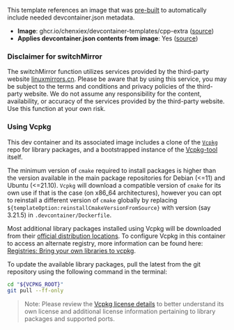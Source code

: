 This template references an image that was [pre-built](https://containers.dev/implementors/reference/#prebuilding) to automatically include needed devcontainer.json metadata.

* **Image**: ghcr.io/chenxiex/devcontainer-templates/cpp-extra ([source](https://github.com/chenxiex/devcontainer-templates/tree/main/images/cpp-extra))
* **Applies devcontainer.json contents from image**: Yes ([source](https://github.com/devcontainers/images/blob/main/src/cpp/.devcontainer/devcontainer.json))

### Disclaimer for switchMirror

The switchMirror function utilizes services provided by the third-party website [linuxmirrors.cn](https://linuxmirrors.cn). Please be aware that by using this service, you may be subject to the terms and conditions and privacy policies of the third-party website. We do not assume any responsibility for the content, availability, or accuracy of the services provided by the third-party website. Use this function at your own risk.

### Using Vcpkg

This dev container and its associated image includes a clone of the [`Vcpkg`](https://github.com/microsoft/vcpkg) repo for library packages, and a bootstrapped instance of the [Vcpkg-tool](https://github.com/microsoft/vcpkg-tool) itself.

The minimum version of `cmake` required to install packages is higher than the version available in the main package repositories for Debian (<=11) and Ubuntu (<=21.10).  `Vcpkg` will download a compatible version of `cmake` for its own use if that is the case (on x86_64 architectures), however you can opt to reinstall a different version of `cmake` globally by replacing `${templateOption:reinstallCmakeVersionFromSource}` with version (say 3.21.5) in `.devcontainer/Dockerfile`. 

Most additional library packages installed using Vcpkg will be downloaded from their [official distribution locations](https://github.com/microsoft/vcpkg#security). To configure Vcpkg in this container to access an alternate registry, more information can be found here: [Registries: Bring your own libraries to vcpkg](https://devblogs.microsoft.com/cppblog/registries-bring-your-own-libraries-to-vcpkg/).

To update the available library packages, pull the latest from the git repository using the following command in the terminal:

```sh
cd "${VCPKG_ROOT}"
git pull --ff-only
```

> Note: Please review the [Vcpkg license details](https://github.com/microsoft/vcpkg#license) to better understand its own license and additional license information pertaining to library packages and supported ports.